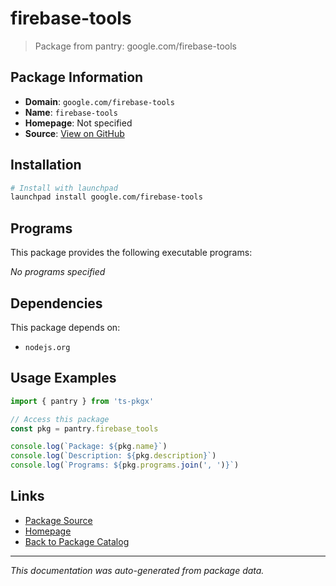 # firebase-tools

> Package from pantry: google.com/firebase-tools

## Package Information

- **Domain**: `google.com/firebase-tools`
- **Name**: `firebase-tools`
- **Homepage**: Not specified
- **Source**: [View on GitHub](https://github.com/pkgxdev/pantry/tree/main/projects/google.com/firebase-tools/package.yml)

## Installation

```bash
# Install with launchpad
launchpad install google.com/firebase-tools
```

## Programs

This package provides the following executable programs:

*No programs specified*

## Dependencies

This package depends on:

- `nodejs.org`

## Usage Examples

```typescript
import { pantry } from 'ts-pkgx'

// Access this package
const pkg = pantry.firebase_tools

console.log(`Package: ${pkg.name}`)
console.log(`Description: ${pkg.description}`)
console.log(`Programs: ${pkg.programs.join(', ')}`)
```

## Links

- [Package Source](https://github.com/pkgxdev/pantry/tree/main/projects/google.com/firebase-tools/package.yml)
- [Homepage](#)
- [Back to Package Catalog](../package-catalog.md)

---

*This documentation was auto-generated from package data.*
